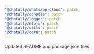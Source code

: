 ```yaml
---
"@chatally/whatsapp-cloud": patch
"@chatally/console": patch
"@chatally/logger": patch
"@chatally/nlpjs": patch
"@chatally/utils": patch
"@chatally/core": patch
---
```


Updated README and package.json files
